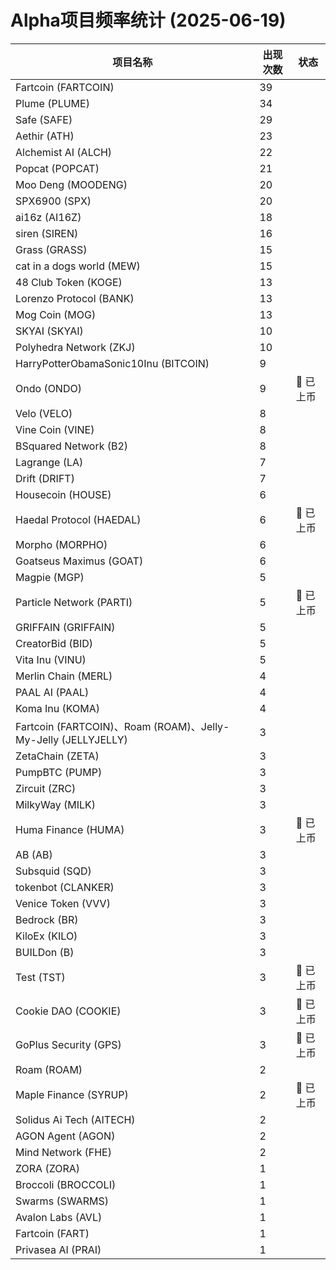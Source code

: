 # Alpha项目频率统计 (2025-06-19)

| 项目名称 | 出现次数 | 状态 |
| --- | --- | --- |
| Fartcoin (FARTCOIN) | 39 |  |
| Plume (PLUME) | 34 |  |
| Safe (SAFE) | 29 |  |
| Aethir (ATH) | 23 |  |
| Alchemist AI (ALCH) | 22 |  |
| Popcat (POPCAT) | 21 |  |
| Moo Deng (MOODENG) | 20 |  |
| SPX6900 (SPX) | 20 |  |
| ai16z (AI16Z) | 18 |  |
| siren (SIREN) | 16 |  |
| Grass (GRASS) | 15 |  |
| cat in a dogs world (MEW) | 15 |  |
| 48 Club Token (KOGE) | 13 |  |
| Lorenzo Protocol (BANK) | 13 |  |
| Mog Coin (MOG) | 13 |  |
| SKYAI (SKYAI) | 10 |  |
| Polyhedra Network (ZKJ) | 10 |  |
| HarryPotterObamaSonic10Inu (BITCOIN) | 9 |  |
| Ondo (ONDO) | 9 | 🔔 已上币 |
| Velo (VELO) | 8 |  |
| Vine Coin (VINE) | 8 |  |
| BSquared Network (B2) | 8 |  |
| Lagrange (LA) | 7 |  |
| Drift (DRIFT) | 7 |  |
| Housecoin (HOUSE) | 6 |  |
| Haedal Protocol (HAEDAL) | 6 | 🔔 已上币 |
| Morpho (MORPHO) | 6 |  |
| Goatseus Maximus (GOAT) | 6 |  |
| Magpie (MGP) | 5 |  |
| Particle Network (PARTI) | 5 | 🔔 已上币 |
| GRIFFAIN (GRIFFAIN) | 5 |  |
| CreatorBid (BID) | 5 |  |
| Vita Inu (VINU) | 5 |  |
| Merlin Chain (MERL) | 4 |  |
| PAAL AI (PAAL) | 4 |  |
| Koma Inu (KOMA) | 4 |  |
| Fartcoin (FARTCOIN)、Roam (ROAM)、Jelly-My-Jelly (JELLYJELLY) | 3 |  |
| ZetaChain (ZETA) | 3 |  |
| PumpBTC (PUMP) | 3 |  |
| Zircuit (ZRC) | 3 |  |
| MilkyWay (MILK) | 3 |  |
| Huma Finance (HUMA) | 3 | 🔔 已上币 |
| AB (AB) | 3 |  |
| Subsquid (SQD) | 3 |  |
| tokenbot (CLANKER) | 3 |  |
| Venice Token (VVV) | 3 |  |
| Bedrock (BR) | 3 |  |
| KiloEx (KILO) | 3 |  |
| BUILDon (B) | 3 |  |
| Test (TST) | 3 | 🔔 已上币 |
| Cookie DAO (COOKIE) | 3 | 🔔 已上币 |
| GoPlus Security (GPS) | 3 | 🔔 已上币 |
| Roam (ROAM) | 2 |  |
| Maple Finance (SYRUP) | 2 | 🔔 已上币 |
| Solidus Ai Tech (AITECH) | 2 |  |
| AGON Agent (AGON) | 2 |  |
| Mind Network (FHE) | 2 |  |
| ZORA (ZORA) | 1 |  |
| Broccoli (BROCCOLI) | 1 |  |
| Swarms (SWARMS) | 1 |  |
| Avalon Labs (AVL) | 1 |  |
| Fartcoin (FART) | 1 |  |
| Privasea AI (PRAI) | 1 |  |
